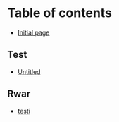 # Table of contents

* [Initial page](README.md)

## Test

* [Untitled](test/untitled.md)

## Rwar

* [testi](rwar/testi.md)

